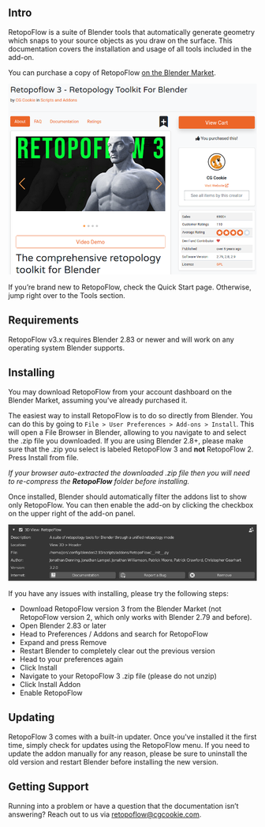 ## Intro

RetopoFlow is a suite of Blender tools that automatically generate geometry which snaps to your source objects as you draw on the surface. This documentation covers the installation and usage of all tools included in the add-on.

You can purchase a copy of RetopoFlow [on the Blender Market](https://blendermarket.com/products/retopoflow). 

![Blender Market](blendermarket_screenshot.png)

If you’re brand new to RetopoFlow, check the Quick Start page. Otherwise, jump right over to the Tools section.

## Requirements

RetopoFlow v3.x requires Blender 2.83 or newer and will work on any operating system Blender supports.

## Installing

You may download RetopoFlow from your account dashboard on the Blender Market, assuming you’ve already purchased it.

The easiest way to install RetopoFlow is to do so directly from Blender. You can do this by going to `File > User Preferences > Add-ons > Install`. This will open a File Browser in Blender, allowing to you navigate to and select the .zip file you downloaded. If you are using Blender 2.8+, please make sure that the .zip you select is labeled RetopoFlow 3 and **not** RetopoFlow 2. Press Install from file.

_If your browser auto-extracted the downloaded .zip file then you will need to re-compress the **RetopoFlow** folder before installing._

Once installed, Blender should automatically filter the addons list to show only RetopoFlow. You can then enable the add-on by clicking the checkbox on the upper right of the add-on panel.

![Installing RetopoFlow](install.png)

If you have any issues with installing, please try the following steps:

* Download RetopoFlow version 3 from the Blender Market (not RetopoFlow version 2, which only works with Blender 2.79 and before).
* Open Blender 2.83 or later
* Head to Preferences / Addons and search for RetopoFlow
* Expand and press Remove
* Restart Blender to completely clear out the previous version
* Head to your preferences again
* Click Install
* Navigate to your RetopoFlow 3 .zip file (please do not unzip)
* Click Install Addon
* Enable RetopoFlow



## Updating
RetopoFlow 3 comes with a built-in updater. Once you've installed it the first time, simply check for updates using the RetopoFlow menu. If you need to update the addon manually for any reason, please be sure to uninstall the old version and restart Blender before installing the new version.   

## Getting Support

Running into a problem or have a question that the documentation isn’t answering? Reach out to us via retopoflow@cgcookie.com.

